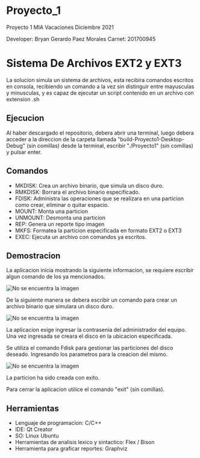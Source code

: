 # Proyecto_1
Proyecto 1 MIA Vacaciones Diciembre 2021 

Developer: Bryan Gerardo Paez Morales 
Carnet: 201700945

# Sistema De Archivos EXT2 y EXT3

La solucion simula un sistema de archivos, esta recibira comandos escritos en consola, recibiendo un comando a la vez sin distinguir entre mayusculas y minusculas, y es capaz de ejecutar un script contenido en un archivo con extension .sh

## Ejecucion

Al haber descargado el repositorio, debera abrir una terminal, luego debera acceder a la direccion de la carpeta llamada "build-Proyecto1-Desktop-Debug" (sin comillas) desde la terminal, escribir "./Proyecto1" (sin comillas) y pulsar enter.

## Comandos
- MKDISK: Crea un archivo binario, que simula un disco duro.
- RMKDISK: Borrara el archivo binario especificado.
- FDISK: Administra las operaciones que se realizara en una particion como crear, eliminar o quitar espacio.
- MOUNT: Monta una particion
- UNMOUNT: Desmonta una particion
- REP: Genera un reporte tipo imagen
- MKFS: Formatea la particion especificada en formato EXT2 o EXT3
- EXEC: Ejecuta un archivo con comandos ya escritos. 

## Demostracion

La aplicacion inicia mostrando la siguiente informacion, se requiere escribir algun comando de los ya mencionados.

![No se encuentra la imagen](https://github.com/Pdante1897/Proyecto_1/blob/main/Img/1.png)

De la siguiente manera se debera escribir un comando para crear un archivo binario que simulara un disco duro.

![No se encuentra la imagen](https://github.com/Pdante1897/Proyecto_1/blob/main/Img/2.png)

La aplicacion exige ingresar la contrasenia del administrador del equipo.
Una vez ingresada se creara el disco en la ubicacion especificada.


Se utiliza el comando Fdisk para gestionar las particiones del disco deseado. Ingresando los parametros para la creacion del mismo.

![No se encuentra la imagen](https://github.com/Pdante1897/Proyecto_1/blob/main/Img/3.png)

La particion ha sido creada con exito.


Para cerrar la aplicacion utilice el comando "exit" (sin comillas).

## Herramientas
- Lenguaje de programacion: C/C++ 
- IDE: Qt Creator
- SO: Linux Ubuntu
- Herramientas de analisis lexico y sintactico: Flex / Bison
- Herramienta para graficar reportes: Graphviz
